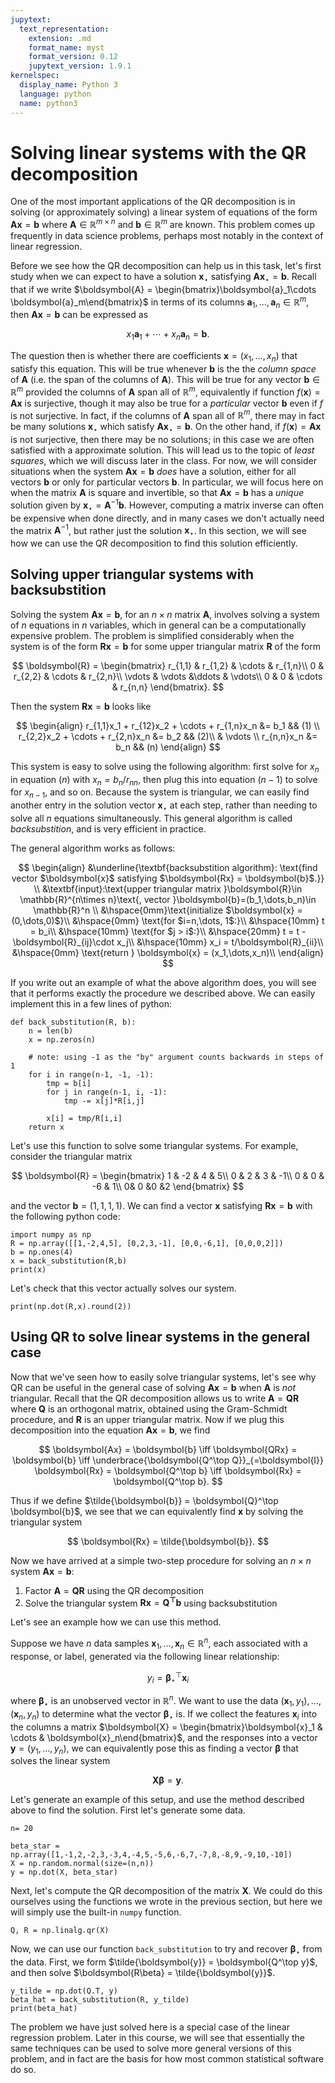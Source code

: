 ```yaml
---
jupytext:
  text_representation:
    extension: .md
    format_name: myst
    format_version: 0.12
    jupytext_version: 1.9.1
kernelspec:
  display_name: Python 3
  language: python
  name: python3
---
```


# Solving linear systems with the QR decomposition

One of the most important applications of the QR decomposition is in solving (or approximately solving) a linear system of equations of the form $\boldsymbol{Ax} = \boldsymbol{b}$ where $\boldsymbol{A}\in \mathbb{R}^{m\times n}$ and $\boldsymbol{b} \in \mathbb{R}^m$ are known. This problem comes up frequently in data science problems, perhaps most notably in the context of linear regression.

Before we see how the QR decomposition can help us in this task, let's first study when we can expect to have a solution $\boldsymbol{x}_\star$ satisfying $\boldsymbol{Ax}_\star = \boldsymbol{b}$. Recall that if we write $\boldsymbol{A} = \begin{bmatrix}\boldsymbol{a}_1\cdots \boldsymbol{a}_m\end{bmatrix}$ in terms of its columns $\boldsymbol{a}_1,\dots,\boldsymbol{a}_n\in \mathbb{R}^m$, then $\boldsymbol{Ax} = \boldsymbol{b}$ can be expressed as

$$
x_1\boldsymbol{a}_1 + \cdots + x_n \boldsymbol{a}_n = \boldsymbol{b}.
$$

The question then is whether there are coefficients $\boldsymbol{x} = (x_1,\dots,x_n)$ that satisfy this equation. This will be true whenever $\boldsymbol{b}$ is the the _column space_ of $\boldsymbol{A}$ (i.e. the span of the columns of $\boldsymbol{A}$). This will be true for any vector $\boldsymbol{b}\in \mathbb{R}^m$ provided the columns of $\boldsymbol{A}$ span all of $\mathbb{R}^m$, equivalently if function $f(\boldsymbol{x}) = \boldsymbol{Ax}$ is surjective, though it may also be true for a _particular_ vector $\boldsymbol{b}$ even if $f$ is not surjective. In fact, if the columns of $\boldsymbol{A}$ span all of $\mathbb{R}^m$, there may in fact be many solutions $\boldsymbol{x}_\star$ which satisfy $\boldsymbol{Ax}_\star = \boldsymbol{b}$. On the other hand, if $f(\boldsymbol{x}) = \boldsymbol{Ax}$ is not surjective, then there may be no solutions; in this case we are often satisfied with a approximate solution. This will lead us to the topic of _least squares_, which we will discuss later in the class. For now, we will consider situations when the system $\boldsymbol{Ax} = \boldsymbol{b}$ _does_ have a solution, either for all vectors $\boldsymbol{b}$ or only for particular vectors $\boldsymbol{b}$. In particular, we will focus here on when the matrix $\boldsymbol{A}$ is square and invertible, so that $\boldsymbol{Ax} = \boldsymbol{b}$ has a _unique_ solution given by $\boldsymbol{x}_\star = \boldsymbol{A}^{-1}\boldsymbol{b}$. However, computing a matrix inverse can often be expensive when done directly, and in many cases we don't actually need the matrix $\boldsymbol{A}^{-1}$, but rather just the solution $\boldsymbol{x}_\star$. In this section, we will see how we can use the QR decomposition to find this solution efficiently.

## Solving upper triangular systems with backsubstition

Solving the system $\boldsymbol{Ax} = \boldsymbol{b}$, for an $n\times n$ matrix $\boldsymbol{A}$, involves solving a system of $n$ equations in $n$ variables, which in general can be a computationally expensive problem. The problem is simplified considerably when the system is of the form $\boldsymbol{Rx} = \boldsymbol{b}$ for some upper triangular matrix $\boldsymbol{R}$ of the form

$$
\boldsymbol{R} = \begin{bmatrix} r_{1,1} & r_{1,2} & \cdots & r_{1,n}\\ 0 & r_{2,2} & \cdots & r_{2,n}\\ \vdots & \vdots &\ddots & \vdots\\ 0 & 0 & \cdots & r_{n,n}  \end{bmatrix}.
$$

Then the system $\boldsymbol{Rx} = \boldsymbol{b}$ looks like

$$
\begin{align}
r_{1,1}x_1 + r_{12}x_2 + \cdots + r_{1,n}x_n &= b_1 && (1) \\
r_{2,2}x_2 + \cdots + r_{2,n}x_n &= b_2 && (2)\\
& \vdots  \\
r_{n,n}x_n &= b_n && (n)
\end{align}
$$

This system is easy to solve using the following algorithm: first solve for $x_n$ in equation $(n)$ with $x_n = b_n/r_{nn}$, then plug this into equation $(n-1)$ to solve for $x_{n-1}$, and so on. Because the system is triangular, we can easily find another entry in the solution vector $\boldsymbol{x}_\star$ at each step, rather than needing to solve all $n$ equations simultaneously. This general algorithm is called _backsubstition_, and is very efficient in practice.

The general algorithm works as follows:

$$
\begin{align}
&\underline{\textbf{backsubstition algorithm}: \text{find vector $\boldsymbol{x}$ satisfying $\boldsymbol{Rx} = \boldsymbol{b}$.}} \\
&\textbf{input}:\text{upper triangular matrix }\boldsymbol{R}\in \mathbb{R}^{n\times n}\text{, vector }\boldsymbol{b}=(b_1,\dots,b_n)\in \mathbb{R}^n  \\
&\hspace{0mm}\text{initialize $\boldsymbol{x} = (0,\dots,0)$}\\
&\hspace{0mm} \text{for $i=n,\dots, 1$:}\\
&\hspace{10mm} t = b_i\\
&\hspace{10mm} \text{for $j > i$:}\\
&\hspace{20mm} t = t - \boldsymbol{R}_{ij}\cdot x_j\\
&\hspace{10mm} x_i = t/\boldsymbol{R}_{ii}\\
&\hspace{0mm} \text{return } \boldsymbol{x} = (x_1,\dots,x_n)\\
\end{align}
$$

If you write out an example of what the above algorithm does, you will see that it performs exactly the procedure we described above. We can easily implement this in a few lines of python:

```{code-cell}
def back_substitution(R, b):
    n = len(b)
    x = np.zeros(n)

    # note: using -1 as the "by" argument counts backwards in steps of 1
    for i in range(n-1, -1, -1):
        tmp = b[i]
        for j in range(n-1, i, -1):
            tmp -= x[j]*R[i,j]

        x[i] = tmp/R[i,i]
    return x
```

Let's use this function to solve some triangular systems. For example, consider the triangular matrix

$$
\boldsymbol{R} = \begin{bmatrix} 1 & -2 & 4 & 5\\ 0 & 2 & 3 & -1\\ 0 & 0 & -6 & 1\\ 0& 0 &0 &2 \end{bmatrix}
$$

and the vector $\boldsymbol{b} = (1,1,1,1)$. We can find a vector $\boldsymbol{x}$ satisfying $\boldsymbol{Rx} = \boldsymbol{b}$ with the following python code:

```{code-cell}
import numpy as np
R = np.array([[1,-2,4,5], [0,2,3,-1], [0,0,-6,1], [0,0,0,2]])
b = np.ones(4)
x = back_substitution(R,b)
print(x)
```

Let's check that this vector actually solves our system.

```{code-cell}
print(np.dot(R,x).round(2))
```

## Using QR to solve linear systems in the general case

 Now that we've seen how to easily solve triangular systems, let's see why QR can be useful in the general case of solving $\boldsymbol{Ax} = \boldsymbol{b}$ when $\boldsymbol{A}$ is _not_ triangular. Recall that the QR decomposition allows us to write $\boldsymbol{A} = \boldsymbol{QR}$ where $\boldsymbol{Q}$ is an orthogonal matrix, obtained using the Gram-Schmidt procedure, and $\boldsymbol{R}$ is an upper triangular matrix. Now if we plug this decomposition into the equation $\boldsymbol{Ax} = \boldsymbol{b}$, we find

$$
\boldsymbol{Ax} = \boldsymbol{b} \iff \boldsymbol{QRx} = \boldsymbol{b} \iff \underbrace{\boldsymbol{Q^\top Q}}_{=\boldsymbol{I}} \boldsymbol{Rx} = \boldsymbol{Q^\top b} \iff \boldsymbol{Rx} = \boldsymbol{Q^\top b}.
$$

Thus if we define $\tilde{\boldsymbol{b}} = \boldsymbol{Q}^\top \boldsymbol{b}$, we see that we can equivalently find $\boldsymbol{x}$ by solving the triangular system

$$
\boldsymbol{Rx} = \tilde{\boldsymbol{b}}.
$$

Now we have arrived at a simple two-step procedure for solving an $n\times n$ system $\boldsymbol{Ax} = \boldsymbol{b}$:

1. Factor $\boldsymbol{A} = \boldsymbol{QR}$ using the QR decomposition
2. Solve the triangular system $\boldsymbol{Rx} = \boldsymbol{Q^\top b}$ using backsubstitution

Let's see an example how we can use this method.

Suppose we have $n$ data samples $\boldsymbol{x}_1,\dots, \boldsymbol{x}_n \in \mathbb{R}^n$, each associated with a response, or label, generated via the following linear relationship:

$$
y_i = \boldsymbol{\beta}_\star^\top \boldsymbol{x}_i
$$

where $\boldsymbol{\beta}_\star$ is an unobserved vector in $\mathbb{R}^n$. We want to use the data $(\boldsymbol{x}_1,y_1),\dots,(\boldsymbol{x}_n, y_n)$ to determine what the vector $\boldsymbol{\beta}_\star$ is. If we collect the features $\boldsymbol{x}_i$ into the columns a matrix $\boldsymbol{X} = \begin{bmatrix}\boldsymbol{x}_1 & \cdots & \boldsymbol{x}_n\end{bmatrix}$, and the responses into a vector $\boldsymbol{y} = (y_1,\dots,y_n)$, we can equivalently pose this as finding a vector $\boldsymbol{\beta}$ that solves the linear system

$$
\boldsymbol{X\beta} = \boldsymbol{y}.
$$

Let's generate an example of this setup, and use the method described above to find the solution. First let's generate some data.

```{code-cell}
n= 20

beta_star = np.array([1,-1,2,-2,3,-3,4,-4,5,-5,6,-6,7,-7,8,-8,9,-9,10,-10])
X = np.random.normal(size=(n,n))
y = np.dot(X, beta_star)
```

Next, let's compute the QR decomposition of the matrix $\boldsymbol{X}$. We could do this ourselves using the functions we wrote in the previous section, but here we will simply use the built-in `numpy` function.

```{code-cell}
Q, R = np.linalg.qr(X)
```

Now, we can use our function `back_substitution` to try and recover $\boldsymbol{\beta}_\star$ from the data. First, we form $\tilde{\boldsymbol{y}} = \boldsymbol{Q^\top y}$, and then solve $\boldsymbol{R\beta} = \tilde{\boldsymbol{y}}$.

```{code-cell}
y_tilde = np.dot(Q.T, y)
beta_hat = back_substitution(R, y_tilde)
print(beta_hat)
```

The problem we have just solved here is a special case of the linear regression problem. Later in this course, we will see that essentially the same techniques can be used to solve more general versions of this problem, and in fact are the basis for how most common statistical software do so.
